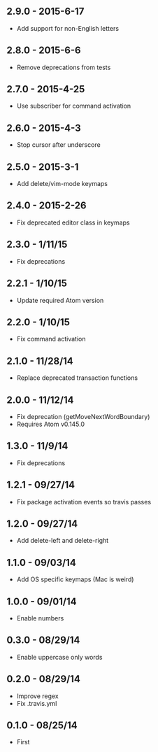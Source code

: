 ## 2.9.0 - 2015-6-17
* Add support for non-English letters

## 2.8.0 - 2015-6-6
* Remove deprecations from tests

## 2.7.0 - 2015-4-25
* Use subscriber for command activation

## 2.6.0 - 2015-4-3
* Stop cursor after underscore

## 2.5.0 - 2015-3-1
* Add delete/vim-mode keymaps

## 2.4.0 - 2015-2-26
* Fix deprecated editor class in keymaps

## 2.3.0 - 1/11/15
* Fix deprecations

## 2.2.1 - 1/10/15
* Update required Atom version

## 2.2.0 - 1/10/15
* Fix command activation

## 2.1.0 - 11/28/14
* Replace deprecated transaction functions

## 2.0.0 - 11/12/14
* Fix deprecation (getMoveNextWordBoundary)
* Requires Atom v0.145.0

## 1.3.0 - 11/9/14
* Fix deprecations

## 1.2.1 - 09/27/14
* Fix package activation events so travis passes

## 1.2.0 - 09/27/14
* Add delete-left and delete-right

## 1.1.0 - 09/03/14
* Add OS specific keymaps (Mac is weird)

## 1.0.0 - 09/01/14
* Enable numbers

## 0.3.0 - 08/29/14
* Enable uppercase only words

## 0.2.0 - 08/29/14
* Improve regex
* Fix .travis.yml

## 0.1.0 - 08/25/14
* First
